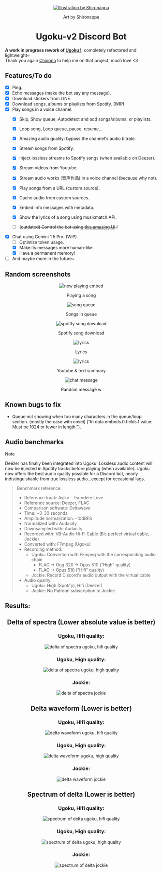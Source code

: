 <div align="center">
  <a href="https://twitter.com/shironappa_">
      <img src="https://i.imgur.com/gj3SRcY.png" alt="Illustration by Shironappa">
  </a>
  <p>Art by Shironappa</p>
  <h1>Ugoku-v2 Discord Bot</h1>
</div>

**A work in progress rework of [Ugoku !](https://github.com/Shewiiii/Ugoku-bot)**, completely refactored and lightweight~  
Thank you again [Chinono](https://github.com/ChinHongTan) to help me on that project, much love <3

<h2>Features/To do</h2>

- [X] Ping.
- [X] Echo messages (make the bot say any message).
- [X] Download stickers from LINE.
- [X] Download songs, albums or playlists from Spotify. (WIP)
- [X] Play songs in a voice channel.
  - [X] Skip, Show queue, Autodetect and add songs/albums, or playlists.
  - [X] Loop song, Loop queue, pause, resume...
  - [X] Amazing audio quality: bypass the channel's audio bitrate.
  - [X] Stream songs from Spotify.
  - [X] Inject lossless streams to Spotify songs (when available on Deezer).
  - [X] Stream videos from Youtube.
  - [X] Stream audio works (音声作品) in a voice channel (because why not).
  - [X] Play songs from a URL (custom source).
  - [X] Cache audio from custom sources.
  - [X] Embed info messages with metadata.
  - [X] Show the lyrics of a song using musixmatch API.
  - [ ] ~~(outdated) Control the bot using [this amazing UI](https://github.com/ChinHongTan/Ugoku-frontend) !~~


- [X] Chat using Gemini 1.5 Pro. (WIP)
  - [ ] Optimize token usage.
  - [X] Make its messages more human-like.
  - [X] Have a permanent memory!
- [ ] And maybe more in the future~

<h2>Random screenshots</h2>

<div align="center">
  <img src="img/now_playing.png" alt="now playing embed"/>
  <p>Playing a song</p>
  <img src="img/song_queue.jpg" alt="song queue"/>
  <p>Songs in queue</p>
  <img src="img/spotify_download.jpg" alt="spotify song download"/>
  <p>Spotify song download</p>
  <img src="img/lyrics.jpg" alt="lyrics"/>
  <p>Lyrics</p>
  <img src="img/youtube_summary.jpg" alt="lyrics"/>
  <p>Youtube & text summary</p>
  <img src="img/chat.jpg" alt="chat message"/>
  <p>Random message w</p>
</div>

<h2>Known bugs to fix</h2>

- Queue not showing when too many characters in the queue/loop section. (mostly the case with onsei)
  ("In data.embeds.0.fields.1.value: Must be 1024 or fewer in length.").

<h2>Audio benchmarks</h2>

> [!NOTE]
> Deezer has finally been integrated into Ugoku! Lossless audio content will now be injected in Spotify tracks before playing (when available). Ugoku now offers the best audio quality possible for a Discord bot, nearly indistinguishable from true lossless audio...except for occasional lags.

> Benchmark reference:
> - Reference track: Ayiko - Tsundere Love
> - Reference source: Deezer, FLAC  
> - Comparison softwate: Deltawave
> - Time: ~0-30 seconds  
> - Amplitude normalization: -10dBFS
> - Normalized with: Audacity
> - Downsampled with: Audacity
> - Recorded with: VB-Audio Hi-Fi Cable (Bit-perfect virtual cable, Jockie)
> - Converted with: FFmpeg (Ugoku)
> - Recording method:
>   -  Ugoku: Convertion with FFmpeg with the corresponding audio chain
>      -  FLAC -> Ogg 320 -> Opus 510 ("High" quality)
>      -  FLAC -> Opus 510 ("Hifi" quality)
>   -  Jockie: Record Discord's audio output with the virtual cable
> - Audio quality:
>   -  Ugoku: High (Spotify), Hifi (Deezer)
>   -  Jockie: No Patreon subscription to Jockie


<h2>Results:</h2>

<div align="center">
  <h2>Delta of spectra (Lower absolute value is better)</h2>
  <h3>Ugoku, Hifi quality:</h3>
  <img src="benchmarks/measures/delta_spectra_hifi.jpg" alt="delta of spectra ugoku, hifi quality"/>
  <h3>Ugoku, High quality:</h3>
  <img src="benchmarks/measures/delta_spectra_high.jpg" alt="delta of spectra ugoku, high quality"/>
  <h3>Jockie:</h3>
  <img src="benchmarks/measures/delta_spectra_jockie.jpg" alt="delta of spectra jockie"/>
  <h2>Delta waveform (Lower is better)</h2>
  <h3>Ugoku, Hifi quality:</h3>
  <img src="benchmarks/measures/delta_waveform_hifi.jpg" alt="delta waveform ugoku, hifi quality"/>
  <h3>Ugoku, High quality:</h3>
  <img src="benchmarks/measures/delta_waveform_high.jpg" alt="delta waveform ugoku, high quality"/>
  <h3>Jockie:</h3>
  <img src="benchmarks/measures/delta_waveform_jockie.jpg" alt="delta waveform jockie"/>
  <h2>Spectrum of delta (Lower is better)</h2>
  <h3>Ugoku, Hifi quality:</h3>
  <img src="benchmarks/measures/spectrum_delta_hifi.jpg" alt="spectrum of delta ugoku, hifi quality"/>
  <h3>Ugoku, High quality:</h3>
  <img src="benchmarks/measures/spectrum_delta_high.jpg" alt="spectrum of delta ugoku, high quality"/>
  <h3>Jockie:</h3>
  <img src="benchmarks/measures/spectrum_delta_jockie.jpg" alt="spectrum of delta jockie"/>
</div>
